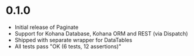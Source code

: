 # 0.1.0

- Initial release of Paginate
- Support for Kohana Database, Kohana ORM and REST (via Dispatch)
- Shipped with separate wrapper for DataTables
- All tests pass "OK (6 tests, 12 assertions)"